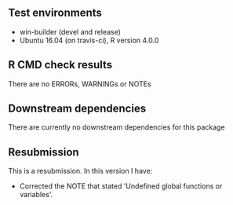 ## Test environments
* win-builder (devel and release)
* Ubuntu 16.04 (on travis-ci), R version 4.0.0

## R CMD check results
There are no ERRORs, WARNINGs or NOTEs

## Downstream dependencies
There are currently no downstream dependencies for this package

## Resubmission
This is a resubmission. In this version I have:

* Corrected the NOTE that stated 'Undefined global functions or variables'. 
